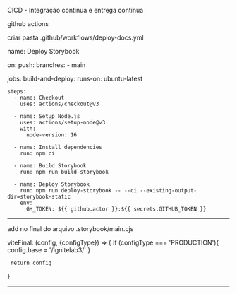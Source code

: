 CICD - Integração continua e entrega continua

github actions

criar pasta .github/workflows/deploy-docs.yml

name: Deploy Storybook

on: 
  push:
    branches:
      - main

jobs:
  build-and-deploy:
    runs-on: ubuntu-latest        

    steps:
      - name: Checkout
        uses: actions/checkout@v3

      - name: Setup Node.js
        uses: actions/setup-node@v3
        with:
          node-version: 16

      - name: Install dependencies
        run: npm ci

      - name: Build Storybook
        run: npm run build-storybook      

      - name: Deploy Storybook
        run: npm run deploy-storybook -- --ci --existing-output-dir=storybook-static
        env:
          GH_TOKEN: ${{ github.actor }}:${{ secrets.GITHUB_TOKEN }}


-----

add no final do arquivo .storybook/main.cjs

  viteFinal: (config, {configType}) => {
     if (configType === 'PRODUCTION'){
        config.base = '/ignitelab3/'
     }

     return config
  }

----





